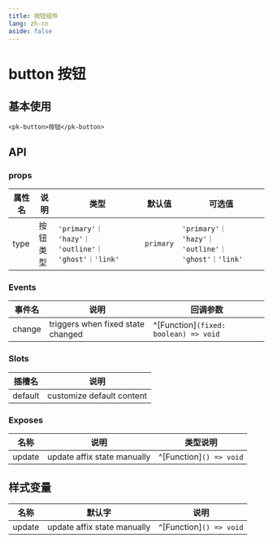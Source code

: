 ```yaml
---
title: 按钮组件
lang: zh-cn
aside: false
---
```


# button 按钮

## 基本使用
```
<pk-button>按钮</pk-button>
```


## API

### props

| 属性名 | 说明     | 类型                                               | 默认值    | 可选值                                             |
| ------ | -------- | -------------------------------------------------- | --------- | -------------------------------------------------- |
| type   | 按钮类型 | `'primary'｜ 'hazy'｜ 'outline'｜ 'ghost'｜'link'` | `primary` | `'primary'｜ 'hazy'｜ 'outline'｜ 'ghost'｜'link'` |



### Events

| 事件名 | 说明                              | 回调参数                              |
| ------ | --------------------------------- | ------------------------------------- |
| change | triggers when fixed state changed | ^[Function]`(fixed: boolean) => void` |



### Slots

| 插槽名  | 说明                      |
| ------- | ------------------------- |
| default | customize default content |



### Exposes

| 名称   | 说明                        | 类型说明                |
| ------ | --------------------------- | ----------------------- |
| update | update affix state manually | ^[Function]`() => void` |



## 样式变量

| 名称   | 默认字                      | 说明                    |
| ------ | --------------------------- | ----------------------- |
| update | update affix state manually | ^[Function]`() => void` |